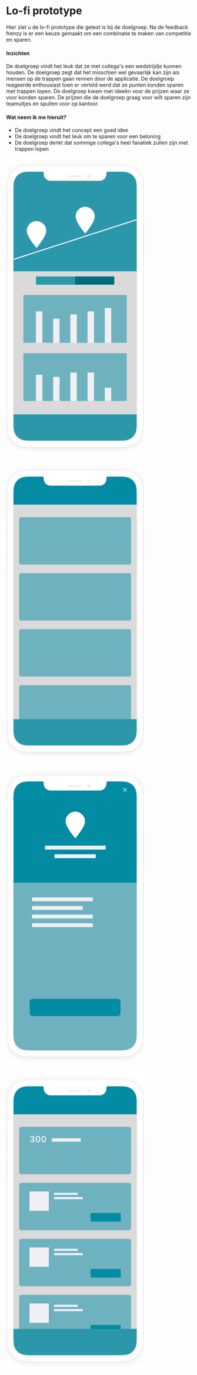 # Lo-fi prototype

Hier ziet u de lo-fi prototype die getest is bij de doelgroep. Na de feedback frenzy is er een keuze gemaakt om een combinatie te maken van competitie en sparen. 

#### Inzichten

De doelgroep vindt het leuk dat ze met collega's een wedstrijdje kunnen houden. De doelgroep zegt dat het misschien wel gevaarlijk kan zijn als mensen op de trappen gaan rennen door de applicatie. De doelgroep reageerde enthousiast toen er verteld werd dat ze punten konden sparen met trappen lopen. De doelgroep kwam met ideeën voor de prijzen waar ze voor konden sparen. De prijzen die de doelgroep graag voor wilt sparen zijn teamuitjes en spullen voor op kantoor. 

#### Wat neem ik me hieruit?

* De doelgroep vindt het concept een goed idee
* De doelgroep vindt het leuk om te sparen voor een beloning
* De doelgroep denkt dat sommige collega's heel fanatiek zullen zijn met trappen lopen

![Afbeelding 6](../.gitbook/assets/statistiek.png)

![Afbeelding 7](../.gitbook/assets/challenge.png)

![Afbeelding 8](../.gitbook/assets/modal-view.png)

![Afbeelding 9](../.gitbook/assets/punten-overzicht.png)

